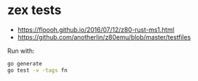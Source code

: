 # zex tests

- https://floooh.github.io/2016/07/12/z80-rust-ms1.html
- https://github.com/anotherlin/z80emu/blob/master/testfiles

Run with:

```bash
go generate
go test -v -tags fn
```
